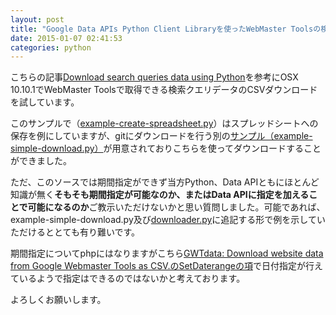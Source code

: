 ```yaml
---
layout: post
title: "Google Data APIs Python Client Libraryを使ったWebMaster Toolsの検索クエリデータCSVダウンロードで期間指定を行いたい"
date: 2015-01-07 02:41:53
categories: python
---
```

<p>こちらの記事<a href="http://googlewebmastercentral.blogspot.jp/2011/12/download-search-queries-data-using.html" rel="nofollow">Download search queries data using Python</a>を参考にOSX 10.10.1でWebMaster Toolsで取得できる検索クエリデータのCSVダウンロードを試しています。</p>

<p>このサンプルで（<a href="https://code.google.com/p/webmaster-tools-downloads/source/browse/example-create-spreadsheet.py" rel="nofollow">example-create-spreadsheet.py</a>）はスプレッドシートへの保存を例にしていますが、gitにダウンロードを行う別の<a href="https://code.google.com/p/webmaster-tools-downloads/source/browse/example-simple-download.py" rel="nofollow">サンプル（example-simple-download.py）</a>が用意されておりこちらを使ってダウンロードすることができました。</p>

<p>ただ、このソースでは期間指定ができず当方Python、Data APIともにほとんど知識が無く<strong>そもそも期間指定が可能なのか、またはData APIに指定を加えることで可能になるのか</strong>ご教示いただけないかと思い質問しました。可能であれば、example-simple-download.py及び<a href="https://code.google.com/p/webmaster-tools-downloads/source/browse/downloader.py" rel="nofollow">downloader.py</a>に追記する形で例を示していただけるととても有り難いです。</p>

<p>期間指定についてphpにはなりますがこちら<a href="https://github.com/eyecatchup/php-webmaster-tools-downloads#example-5---setdaterange" rel="nofollow">GWTdata: Download website data from Google Webmaster Tools as CSV.のSetDaterangeの項</a>で日付指定が行えているようで指定はできるのではないかと考えております。</p>

<p>よろしくお願いします。</p>
